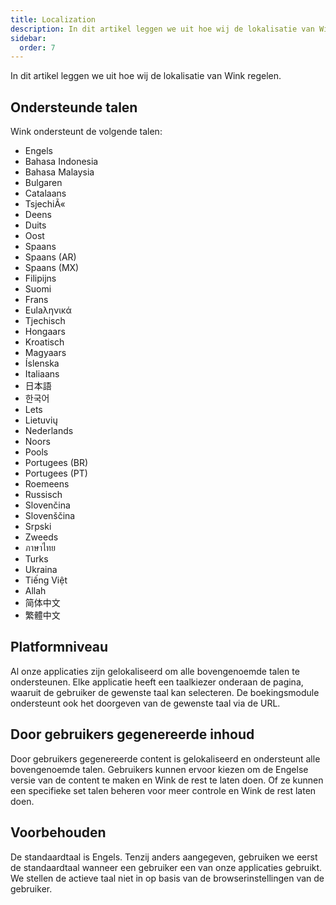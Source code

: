 ```yaml
---
title: Localization
description: In dit artikel leggen we uit hoe wij de lokalisatie van Wink regelen.
sidebar:
  order: 7
---
```

In dit artikel leggen we uit hoe wij de lokalisatie van Wink regelen.

## Ondersteunde talen

Wink ondersteunt de volgende talen:

* Engels
* Bahasa Indonesia
* Bahasa Malaysia
* Bulgaren
* Catalaans
* TsjechiÃ«
* Deens
* Duits
* Oost
* Spaans
* Spaans (AR)
* Spaans (MX)
* Filipijns
* Suomi
* Frans
* Eulaληνικά
* Tjechisch
* Hongaars
* Kroatisch
* Magyaars
* Íslenska
* Italiaans
* 日本語
* 한국어
* Lets
* Lietuvių
* Nederlands
* Noors
* Pools
* Portugees (BR)
* Portugees (PT)
* Roemeens
* Russisch
* Slovenčina
* Slovenščina
* Srpski
* Zweeds
* ภาษาไทย
* Turks
* Ukraina
* Tiếng Việt
* Allah
* 简体中文
* 繁體中文

## Platformniveau

Al onze applicaties zijn gelokaliseerd om alle bovengenoemde talen te ondersteunen. Elke applicatie heeft een taalkiezer onderaan de pagina, waaruit de gebruiker de gewenste taal kan selecteren. De boekingsmodule ondersteunt ook het doorgeven van de gewenste taal via de URL.

## Door gebruikers gegenereerde inhoud

Door gebruikers gegenereerde content is gelokaliseerd en ondersteunt alle bovengenoemde talen. Gebruikers kunnen ervoor kiezen om de Engelse versie van de content te maken en Wink de rest te laten doen. Of ze kunnen een specifieke set talen beheren voor meer controle en Wink de rest laten doen.

## Voorbehouden

De standaardtaal is Engels. Tenzij anders aangegeven, gebruiken we eerst de standaardtaal wanneer een gebruiker een van onze applicaties gebruikt. We stellen de actieve taal niet in op basis van de browserinstellingen van de gebruiker.

